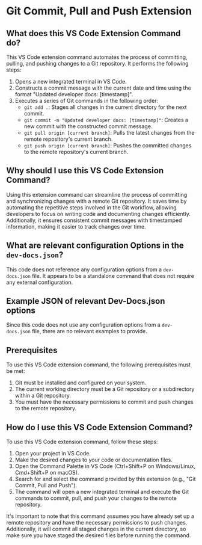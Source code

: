 
  
  # **Git Commit, Pull and Push Extension**

## What does this VS Code Extension Command do?

This VS Code extension command automates the process of committing, pulling, and pushing changes to a Git repository. It performs the following steps:

1. Opens a new integrated terminal in VS Code.
2. Constructs a commit message with the current date and time using the format "Updated developer docs: [timestamp]".
3. Executes a series of Git commands in the following order:
   - `git add .`: Stages all changes in the current directory for the next commit.
   - `git commit -m "Updated developer docs: [timestamp]"`: Creates a new commit with the constructed commit message.
   - `git pull origin [current branch]`: Pulls the latest changes from the remote repository's current branch.
   - `git push origin [current branch]`: Pushes the committed changes to the remote repository's current branch.

## Why should I use this VS Code Extension Command?

Using this extension command can streamline the process of committing and synchronizing changes with a remote Git repository. It saves time by automating the repetitive steps involved in the Git workflow, allowing developers to focus on writing code and documenting changes efficiently. Additionally, it ensures consistent commit messages with timestamped information, making it easier to track changes over time.

## What are relevant configuration Options in the `dev-docs.json`?

This code does not reference any configuration options from a `dev-docs.json` file. It appears to be a standalone command that does not require any external configuration.

## Example JSON of relevant Dev-Docs.json options

Since this code does not use any configuration options from a `dev-docs.json` file, there are no relevant examples to provide.

## Prerequisites

To use this VS Code extension command, the following prerequisites must be met:

1. Git must be installed and configured on your system.
2. The current working directory must be a Git repository or a subdirectory within a Git repository.
3. You must have the necessary permissions to commit and push changes to the remote repository.

## How do I use this VS Code Extension Command?

To use this VS Code extension command, follow these steps:

1. Open your project in VS Code.
2. Make the desired changes to your code or documentation files.
3. Open the Command Palette in VS Code (Ctrl+Shift+P on Windows/Linux, Cmd+Shift+P on macOS).
4. Search for and select the command provided by this extension (e.g., "Git Commit, Pull and Push").
5. The command will open a new integrated terminal and execute the Git commands to commit, pull, and push your changes to the remote repository.

It's important to note that this command assumes you have already set up a remote repository and have the necessary permissions to push changes. Additionally, it will commit all staged changes in the current directory, so make sure you have staged the desired files before running the command.
  
  